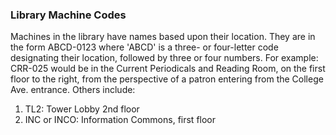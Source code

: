 ### Library Machine Codes

Machines in the library have names based upon their location. They are in the form ABCD-0123 where 'ABCD' is a three- or four-letter code designating their location, followed by three or four numbers. For example: CRR-025 would be in the Current Periodicals and Reading Room, on the first floor to the right, from the perspective of a patron entering from the College Ave. entrance. Others include:

1) TL2: Tower Lobby 2nd floor
2) INC or INCO: Information Commons, first floor
